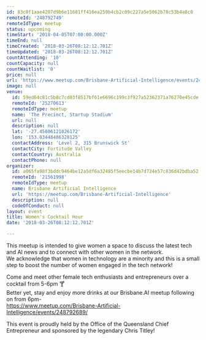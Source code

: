 ```yaml
---
id: 83c8f1aae4207d9b6e11601ff416ea259b4cb2c09c227a5e5062b78c53b4a8c0
remoteId: '248792749'
remoteIdType: meetup
status: upcoming
timeStart: '2018-04-05T07:00:00.000Z'
timeEnd: null
timeCreated: '2018-03-26T08:12:12.701Z'
timeUpdated: '2018-03-26T08:12:12.701Z'
countAttending: '10'
countCapacity: null
countWaitlist: '0'
price: null
url: 'https://www.meetup.com/Brisbane-Artificial-Intelligence/events/248792749/'
image: null
venue:
  id: 59ed64c81c5b8c7cd03f8517bf61e6696c199c3f927a52362371a76270e45cde
  remoteId: '25270613'
  remoteIdType: meetup
  name: 'The Precinct, Startup Stadium'
  url: null
  description: null
  lat: '-27.45806121826172'
  lon: '153.03448486328125'
  contactAddress: 'Level 2, 315 Brunswick St'
  contactCity: Fortitude Valley
  contactCountry: Australia
  contactPhone: null
organizer:
  id: a065fa98f3bddc9464be12a5df6a32485f5eecbe14b7d724e57c836d42bdba52
  remoteId: '21561998'
  remoteIdType: meetup
  name: Brisbane Artificial Intelligence
  url: 'https://meetup.com/Brisbane-Artificial-Intelligence'
  description: null
  codeOfConduct: null
layout: event
title: Women's Cocktail Hour
date: '2018-03-26T08:12:12.701Z'

---
```

<p>This meetup is intended to give women a space to discuss the latest tech and AI news and to connect with other women in the network.<br/>We acknowledge that women in technology are a minority and this is a small step to boost the number of women engaged in the tech network!</p> <p>Come and meet other female tech enthusiasts and entrepreneurs over a cocktail from 5-6pm 🍸<br/>Better yet, stay and enjoy more drinks at our Brisbane.AI meetup following on from 6pm-<br/><a href="https://www.meetup.com/Brisbane-Artificial-Intelligence/events/248792689/" class="linkified">https://www.meetup.com/Brisbane-Artificial-Intelligence/events/248792689/</a></p> <p>This event is proudly held by the Office of the Queensland Chief Entrepreneur and sponsored by the legendary Chris Titley!</p>
